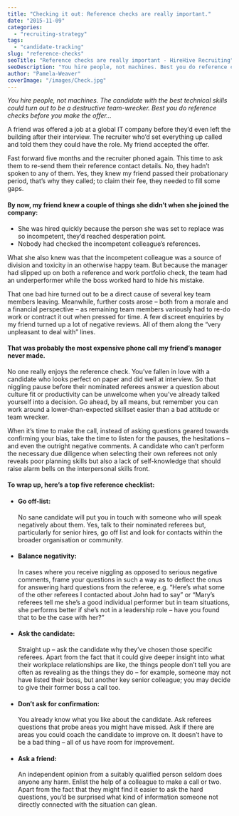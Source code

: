 ```yaml
---
title: "Checking it out: Reference checks are really important."
date: "2015-11-09"
categories:
  - "recruiting-strategy"
tags:
  - "candidate-tracking"
slug: "reference-checks"
seoTitle: "Reference checks are really important - HireHive Recruiting"
seoDescription: "You hire people, not machines. Best you do reference checks before you make the offer. Failing to do so, could be costly and time consuming."
author: "Pamela-Weaver"
coverImage: "/images/Check.jpg"
---
```


_You hire people, not machines. The candidate with the best technical skills could turn out to be a destructive team-wrecker. Best you do reference checks before you make the offer…_

A friend was offered a job at a global IT company before they’d even left the building after their interview. The recruiter who’d set everything up called and told them they could have the role. My friend accepted the offer.

Fast forward five months and the recruiter phoned again. This time to ask them to re-send them their reference contact details. No, they hadn’t spoken to any of them. Yes, they knew my friend passed their probationary period, that’s why they called; to claim their fee, they needed to fill some gaps.

#### **By now, my friend knew a couple of things she didn’t when she joined the company:**

- She was hired quickly because the person she was set to replace was so incompetent, they’d reached desperation point.
- Nobody had checked the incompetent colleague’s references.

What she also knew was that the incompetent colleague was a source of division and toxicity in an otherwise happy team. But because the manager had slipped up on both a reference and work portfolio check, the team had an underperformer while the boss worked hard to hide his mistake.

That one bad hire turned out to be a direct cause of several key team members leaving. Meanwhile, further costs arose – both from a morale and a financial perspective – as remaining team members variously had to re-do work or contract it out when pressed for time. A few discreet enquiries by my friend turned up a lot of negative reviews. All of them along the “very unpleasant to deal with” lines.

#### **That was probably the most expensive phone call my friend’s manager never made.**

No one really enjoys the reference check. You’ve fallen in love with a candidate who looks perfect on paper and did well at interview. So that niggling pause before their nominated referees answer a question about culture fit or productivity can be unwelcome when you’ve already talked yourself into a decision. Go ahead, by all means, but remember you can work around a lower-than-expected skillset easier than a bad attitude or team wrecker.

When it’s time to make the call, instead of asking questions geared towards confirming your bias, take the time to listen for the pauses, the hesitations – and even the outright negative comments. A candidate who can’t perform the necessary due diligence when selecting their own referees not only reveals poor planning skills but also a lack of self-knowledge that should raise alarm bells on the interpersonal skills front.

#### **To wrap up, here’s a top five reference checklist:**

- #### **Go off-list:**
  No sane candidate will put you in touch with someone who will speak negatively about them. Yes, talk to their nominated referees but, particularly for senior hires, go off list and look for contacts within the broader organisation or community.
- #### **Balance negativity:**
  In cases where you receive niggling as opposed to serious negative comments, frame your questions in such a way as to deflect the onus for answering hard questions from the referee, e.g. “Here’s what some of the other referees I contacted about John had to say” or “Mary’s referees tell me she’s a good individual performer but in team situations, she performs better if she’s not in a leadership role – have you found that to be the case with her?”
- #### **Ask the candidate:**
  Straight up – ask the candidate why they’ve chosen those specific referees. Apart from the fact that it could give deeper insight into what their workplace relationships are like, the things people don’t tell you are often as revealing as the things they do – for example, someone may not have listed their boss, but another key senior colleague; you may decide to give their former boss a call too.
- #### **Don’t ask for confirmation:**
  You already know what you like about the candidate. Ask referees questions that probe areas you might have missed. Ask if there are areas you could coach the candidate to improve on. It doesn’t have to be a bad thing – all of us have room for improvement.
- #### **Ask a friend:**
  An independent opinion from a suitably qualified person seldom does anyone any harm. Enlist the help of a colleague to make a call or two. Apart from the fact that they might find it easier to ask the hard questions, you’d be surprised what kind of information someone not directly connected with the situation can glean.
